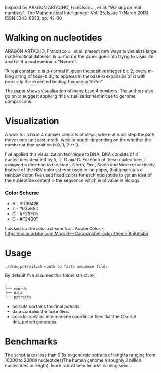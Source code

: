 Inspired by ARAGÓN ARTACHO, Francisco J., et al. "Walking on real numbers". The Mathematical Intelligencer. Vol. 35, Issue 1 (March 2013). ISSN 0343-6993, pp. 42-60

# Walking on nucleotides

ARAGÓN ARTACHO, Francisco J., et al. present new ways to visualize large mathematical datasets. In particular the paper goes into trying to visualize and tell if a real number is "Normal".

”A real constant α is b-normal if, given the positive integer b ≥ 2, every m-long string of base-b digits appears in the base-b expansion of α with precisely the expected limiting frequency 1/b^m"

The paper shows visualization of many base 4 numbers. The authors also go on to suggest applying this visualization technique to genome comparisons. 

# Visualization

A walk for a base 4 number consists of steps, where at each step the path moves one unit east, north, west or south, depending on the whether the
number at that position is 0, 1, 2 or 3.  

I've applied this visualization technique to DNA. DNA consists of 4 nucleotides denoted by A, T, G and C. For each of these nucleotides, I assigned a direction to the step - North, East, South and West respectively.
Instead of the HSV color scheme used in the paper, that generates a rainbow color, I've used fixed colors for each nucleotide to get an idea of the nucleotide content in the sequence which is of value in Biology.

### Color Scheme

* A - #D9042B
* T - #03588C
* G - #F29F05
* C - #F24B0F

I picked up the color scheme from Adobe Color - https://color.adobe.com/Madrid---Carabanchel-color-theme-8586545/

# Usage

```
./draw_potrait.sh <path to fasta sequence file>
```

By default I've assumed this folder structure, 

```
.
├── coords
├── data
└── potraits
```

* potraits contains the final potraits. 
* data contains the fasta files.
* coords contains intermediate coordinate files that the C script dna_potrait generates. 

# Benchmarks

The script takes less than 0.5s to generate potraits of lengths ranging from 10000 to 20000 nucleotides(The human genome is roughly 3 billion nucleotides in length). More robust benchmarks coming soon... 
